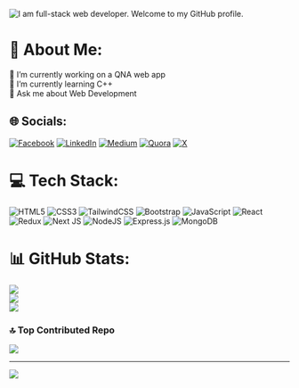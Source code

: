 ![I am full-stack web developer. Welcome to my GitHub profile.](https://pbs.twimg.com/profile_banners/1049694893554032641/1700156146/1500x500)


# 💫 About Me:
🔭 I’m currently working on a QNA web app<br>🌱 I’m currently learning C++<br>💬 Ask me about Web Development<br>


## 🌐 Socials:
[![Facebook](https://img.shields.io/badge/Facebook-%231877F2.svg?logo=Facebook&logoColor=white)](https://facebook.com/naimursardul) [![LinkedIn](https://img.shields.io/badge/LinkedIn-%230077B5.svg?logo=linkedin&logoColor=white)](https://linkedin.com/in/naimursardul) [![Medium](https://img.shields.io/badge/Medium-12100E?logo=medium&logoColor=white)](https://medium.com/@naimursardul) [![Quora](https://img.shields.io/badge/Quora-%23B92B27.svg?logo=Quora&logoColor=white)](https://quora.com/profile/naimursardul) [![X](https://img.shields.io/badge/X-black.svg?logo=X&logoColor=white)](https://x.com/naimursardul) 

# 💻 Tech Stack:
![HTML5](https://img.shields.io/badge/html5-%23E34F26.svg?style=for-the-badge&logo=html5&logoColor=white) ![CSS3](https://img.shields.io/badge/css3-%231572B6.svg?style=for-the-badge&logo=css3&logoColor=white) ![TailwindCSS](https://img.shields.io/badge/tailwindcss-%2338B2AC.svg?style=for-the-badge&logo=tailwind-css&logoColor=white) ![Bootstrap](https://img.shields.io/badge/bootstrap-%238511FA.svg?style=for-the-badge&logo=bootstrap&logoColor=white) ![JavaScript](https://img.shields.io/badge/javascript-%23323330.svg?style=for-the-badge&logo=javascript&logoColor=%23F7DF1E) ![React](https://img.shields.io/badge/react-%2320232a.svg?style=for-the-badge&logo=react&logoColor=%2361DAFB) ![Redux](https://img.shields.io/badge/redux-%23593d88.svg?style=for-the-badge&logo=redux&logoColor=white) ![Next JS](https://img.shields.io/badge/Next-black?style=for-the-badge&logo=next.js&logoColor=white) ![NodeJS](https://img.shields.io/badge/node.js-6DA55F?style=for-the-badge&logo=node.js&logoColor=white) ![Express.js](https://img.shields.io/badge/express.js-%23404d59.svg?style=for-the-badge&logo=express&logoColor=%2361DAFB) ![MongoDB](https://img.shields.io/badge/MongoDB-%234ea94b.svg?style=for-the-badge&logo=mongodb&logoColor=white) 
# 📊 GitHub Stats:
![](https://github-readme-stats.vercel.app/api?username=naimursardul&theme=radical&hide_border=false&include_all_commits=false&count_private=false)<br/>
![](https://github-readme-streak-stats.herokuapp.com/?user=naimursardul&theme=radical&hide_border=false)<br/>
![](https://github-readme-stats.vercel.app/api/top-langs/?username=naimursardul&theme=radical&hide_border=false&include_all_commits=false&count_private=false&layout=compact)

### 🔝 Top Contributed Repo
![](https://github-contributor-stats.vercel.app/api?username=naimursardul&limit=5&theme=dark&combine_all_yearly_contributions=true)

---
[![](https://visitcount.itsvg.in/api?id=naimursardul&icon=0&color=0)](https://visitcount.itsvg.in)

<!-- Proudly created with GPRM ( https://gprm.itsvg.in ) -->
